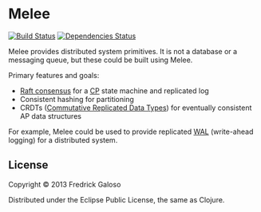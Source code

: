 # Melee

[![Build Status](https://travis-ci.org/wayoutmind/melee.png?branch=master)](https://travis-ci.org/wayoutmind/melee)
[![Dependencies Status](http://www.jarkeeper.com/wayoutmind/melee/status.png)](http://jarkeeper.com/wayoutmind/melee)

Melee provides distributed system primitives. It is not a database or a messaging queue, but these could be built using Melee.

Primary features and goals:

- [Raft consensus](http://raftconsensus.github.io/) for a [CP](http://henryr.github.io/cap-faq/) state machine and replicated log
- Consistent hashing for partitioning
- CRDTs ([Commutative Replicated Data Types](http://pagesperso-systeme.lip6.fr/Marc.Shapiro/papers/RR-6956.pdf)) for eventually consistent AP data structures

For example, Melee could be used to provide replicated [WAL](http://en.wikipedia.org/wiki/Write-ahead_logging) (write-ahead logging) for a distributed system.

## License

Copyright © 2013 Fredrick Galoso

Distributed under the Eclipse Public License, the same as Clojure.
